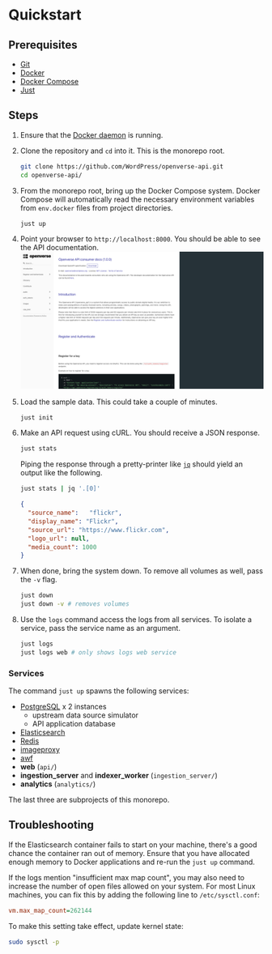 # Quickstart

## Prerequisites

- [Git](https://git-scm.com/downloads)
- [Docker](https://docs.docker.com/install/)
- [Docker Compose](https://docs.docker.com/compose/install/)
- [Just](https://github.com/casey/just)

## Steps

1. Ensure that the [Docker daemon](https://docs.docker.com/config/daemon/) is running.

2. Clone the repository and `cd` into it. This is the monorepo root.
   ```bash
   git clone https://github.com/WordPress/openverse-api.git
   cd openverse-api/
   ```

3. From the monorepo root, bring up the Docker Compose system. Docker Compose will automatically read the necessary environment variables from `env.docker` files from project directories.
   ```bash
   just up
   ```

4. Point your browser to `http://localhost:8000`. You should be able to see the API documentation.
   ![API ReDoc](/_static/api_redoc.png)

5. Load the sample data. This could take a couple of minutes.
   ```bash
   just init
   ```

6. Make an API request using cURL. You should receive a JSON response.
   ```bash
   just stats
   ```

   Piping the response through a pretty-printer like [`jq`](https://stedolan.github.io/jq/) should yield an output like the following.
   ```bash
   just stats | jq '.[0]'
   ```

   ```json
   {
     "source_name":   "flickr",
     "display_name": "Flickr",
     "source_url": "https://www.flickr.com",
     "logo_url": null,
     "media_count": 1000
   }
   ```

7. When done, bring the system down. To remove all volumes as well, pass the `-v` flag.
   ```bash
   just down
   just down -v # removes volumes
   ```

8. Use the `logs` command access the logs from all services. To isolate a service, pass the service name as an argument.
   ```bash
   just logs
   just logs web # only shows logs web service
   ```

### Services

The command `just up` spawns the following services:

- [PostgreSQL](https://www.postgresql.org/) x 2 instances
  - upstream data source simulator
  - API application database
- [Elasticsearch](https://www.elastic.co/elasticsearch/)
- [Redis](https://redis.io/)
- [imageproxy](https://github.com/willnorris/imageproxy)
- [awf](https://github.com/dhruvkb/awf)
- **web** (`api/`)
- **ingestion_server** and **indexer_worker** (`ingestion_server/`)
- **analytics** (`analytics/`)

The last three are subprojects of this monorepo.

## Troubleshooting

If the Elasticsearch container fails to start on your machine, there's a good chance the container ran out of memory. Ensure that you have allocated enough memory to Docker applications and re-run the `just up` command.

If the logs mention "insufficient max map count", you may also need to increase the number of open files allowed on your system. For most Linux machines, you can fix this by adding the following line to `/etc/sysctl.conf`:
```ini
vm.max_map_count=262144
```

To make this setting take effect, update kernel state:
```bash
sudo sysctl -p
```

